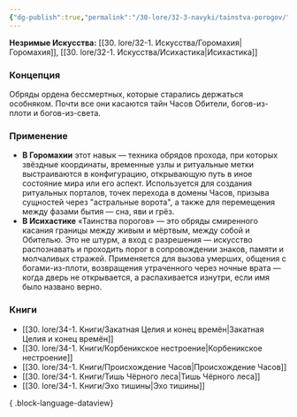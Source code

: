 ```yaml
---
{"dg-publish":true,"permalink":"/30-lore/32-3-navyki/tainstva-porogov/","tags":["незримое/навык"]}
---
```


**Незримые Искусства:** [[30. lore/32-1. Искусства/Горомахия\|Горомахия]], [[30. lore/32-1. Искусства/Исихастика\|Исихастика]]
### Концепция
Обряды ордена бессмертных, которые старались держаться особняком. Почти все они касаются тайн Часов Обители, богов-из-плоти и богов-из-света.
### Применение
- **В Горомахии** этот навык — техника обрядов прохода, при которых звёздные координаты, временные узлы и ритуальные метки выстраиваются в конфигурацию, открывающую путь в иное состояние мира или его аспект. Используется для создания ритуальных порталов, точек перехода в домены Часов, призыва сущностей через "астральные ворота", а также для перемещения между фазами бытия — сна, яви и грёз.
- **В Исихастике** «Таинства порогов» — это обряды смиренного касания границы между живым и мёртвым, между собой и Обителью. Это не штурм, а вход с разрешения — искусство распознавать и проходить порог в сопровождении знаков, памяти и молчаливых стражей. Применяется для вызова умерших, общения с богами-из-плоти, возвращения утраченного через ночные врата — когда дверь не открывается, а распахивается изнутри, если имя было названо верно.
### Книги
- [[30. lore/34-1. Книги/Закатная Целия и конец времён\|Закатная Целия и конец времён]]
- [[30. lore/34-1. Книги/Корбеникское нестроение\|Корбеникское нестроение]]
- [[30. lore/34-1. Книги/Происхождение Часов\|Происхождение Часов]]
- [[30. lore/34-1. Книги/Тишь Чёрного леса\|Тишь Чёрного леса]]
- [[30. lore/34-1. Книги/Эхо тишины\|Эхо тишины]]

{ .block-language-dataview}
